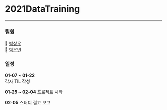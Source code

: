 # 2021DataTraining
---
### 팀원
🙈 [박상우](https://github.com/SangWoo9734)  
👾 [박은빈](https://github.com/42cosmos)

### 일정

**01-07 ~ 01-22**  
각자 TIL 작성
  
**01-25 ~ 02-04**
프로젝트 시작

**02-05**
스터디 결고 보고
